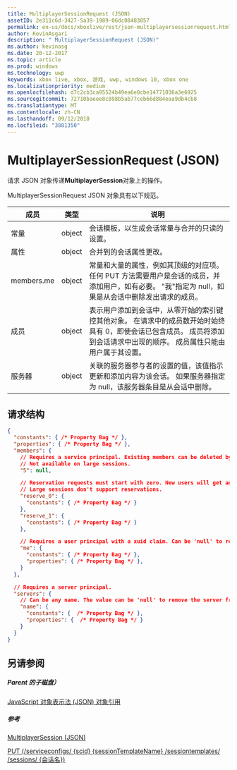 ```yaml
---
title: MultiplayerSessionRequest (JSON)
assetID: 2e311c6d-3427-5a39-1989-06dc08483057
permalink: en-us/docs/xboxlive/rest/json-multiplayersessionrequest.html
author: KevinAsgari
description: " MultiplayerSessionRequest (JSON)"
ms.author: kevinasg
ms.date: 20-12-2017
ms.topic: article
ms.prod: windows
ms.technology: uwp
keywords: xbox live, xbox, 游戏, uwp, windows 10, xbox one
ms.localizationpriority: medium
ms.openlocfilehash: d7c2cb3ca95524b49ea6e0cbe14771036a3e6925
ms.sourcegitcommit: 72710baeee8c898b5ab77ceb66d884eaa9db4cb8
ms.translationtype: MT
ms.contentlocale: zh-CN
ms.lasthandoff: 09/12/2018
ms.locfileid: "3881350"
---
```

# <a name="multiplayersessionrequest-json"></a>MultiplayerSessionRequest (JSON)
请求 JSON 对象传递**MultiplayerSession**对象上的操作。 
<a id="ID4EQ"></a>

  
 
MultiplayerSessionRequest JSON 对象具有以下规范。
 
| 成员| 类型| 说明| 
| --- | --- | --- | 
| 常量| object| 会话模板，以生成会话常量与合并的只读的设置。 | 
| 属性 | object | 合并到的会话属性更改。| 
| members.me | object| 常量和大量的属性，例如其顶级的对应项。 任何 PUT 方法需要用户是会话的成员，并添加用户，如有必要。 "我"指定为 null，如果是从会话中删除发出请求的成员。 | 
| 成员 | object| 表示用户添加到会话中，从零开始的索引键控其他对象。 在请求中的成员数开始时始终具有 0，即使会话已包含成员。 成员将添加到会话请求中出现的顺序。 成员属性只能由用户属于其设置。 | 
| 服务器 | object| 关联的服务器参与者的设置的值，该值指示更新和添加内容为该会话。 如果服务器指定为 null，该服务器条目是从会话中删除。 | 
  
<a id="ID4EZ"></a>

 
## <a name="request-structure"></a>请求结构
 

```json
{
  "constants": { /* Property Bag */ },
  "properties": { /* Property Bag */ },
  "members": {
    // Requires a service principal. Existing members can be deleted by index.
    // Not available on large sessions.
    "5": null,

    // Reservation requests must start with zero. New users will get added in order to the end of the session's member list.
    // Large sessions don't support reservations.
    "reserve_0": {
      "constants": { /* Property Bag */ }
    },
    "reserve_1": {
      "constants": { /* Property Bag */ }
    },

    // Requires a user principal with a xuid claim. Can be 'null' to remove myself from the session.
    "me": {
      "constants": { /* Property Bag */ },
      "properties": { /* Property Bag */ },
    }
  },

  // Requires a server principal.
  "servers": {
    // Can be any name. The value can be 'null' to remove the server from the session.
    "name": {
      "constants": {  /* Property Bag */ },
      "properties": {  /* Property Bag */ }
    }
  }
}
```

  
<a id="ID4EAB"></a>

 
## <a name="see-also"></a>另请参阅
 
<a id="ID4ECB"></a>

 
##### <a name="parent"></a>Parent 的子磁盘） 

[JavaScript 对象表示法 (JSON) 对象引用](atoc-xboxlivews-reference-json.md)

  
<a id="ID4EMB"></a>

 
##### <a name="reference"></a>参考 

[MultiplayerSession (JSON)](json-multiplayersession.md)

 [PUT (/serviceconfigs/ {scid} {sessionTemplateName} /sessiontemplates/ /sessions/ {会话名})](../uri/sessiondirectory/uri-serviceconfigsscidsessiontemplatessessiontemplatenamesessionssessionnameput.md)

   